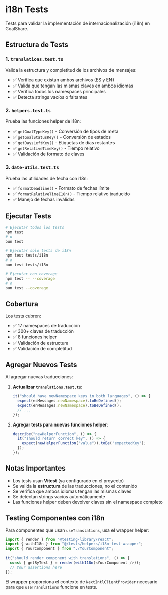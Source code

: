 # i18n Tests

Tests para validar la implementación de internacionalización (i18n) en GoalShare.

## Estructura de Tests

### 1. `translations.test.ts`

Valida la estructura y completitud de los archivos de mensajes:

- ✅ Verifica que existan ambos archivos (ES y EN)
- ✅ Valida que tengan las mismas claves en ambos idiomas
- ✅ Verifica todos los namespaces principales
- ✅ Detecta strings vacíos o faltantes

### 2. `helpers.test.ts`

Prueba las funciones helper de i18n:

- ✅ `getGoalTypeKey()` - Conversión de tipos de meta
- ✅ `getGoalStatusKey()` - Conversión de estados
- ✅ `getDaysLeftKey()` - Etiquetas de días restantes
- ✅ `getRelativeTimeKey()` - Tiempo relativo
- ✅ Validación de formato de claves

### 3. `date-utils.test.ts`

Prueba las utilidades de fecha con i18n:

- ✅ `formatDeadline()` - Formato de fechas límite
- ✅ `formatRelativeTimeI18n()` - Tiempo relativo traducido
- ✅ Manejo de fechas inválidas

## Ejecutar Tests

```bash
# Ejecutar todos los tests
npm test
# o
bun test

# Ejecutar solo tests de i18n
npm test tests/i18n
# o
bun test tests/i18n

# Ejecutar con coverage
npm test -- --coverage
# o
bun test --coverage
```

## Cobertura

Los tests cubren:

- ✅ 17 namespaces de traducción
- ✅ 300+ claves de traducción
- ✅ 8 funciones helper
- ✅ Validación de estructura
- ✅ Validación de completitud

## Agregar Nuevos Tests

Al agregar nuevas traducciones:

1. **Actualizar `translations.test.ts`**:

   ```typescript
   it("should have newNamespace keys in both languages", () => {
     expect(esMessages.newNamespace).toBeDefined();
     expect(enMessages.newNamespace).toBeDefined();
     // ...
   });
   ```

2. **Agregar tests para nuevas funciones helper**:
   ```typescript
   describe("newHelperFunction", () => {
     it("should return correct key", () => {
       expect(newHelperFunction("value")).toBe("expectedKey");
     });
   });
   ```

## Notas Importantes

- Los tests usan **Vitest** (ya configurado en el proyecto)
- Se valida la **estructura** de las traducciones, no el contenido
- Se verifica que ambos idiomas tengan las mismas claves
- Se detectan strings vacíos automáticamente
- Las funciones helper deben devolver claves sin el namespace completo

## Testing Componentes con i18n

Para componentes que usan `useTranslations`, usa el wrapper helper:

```typescript
import { render } from "@testing-library/react";
import { withI18n } from "@/tests/helpers/i18n-test-wrapper";
import { YourComponent } from "./YourComponent";

it("should render component with translations", () => {
  const { getByText } = render(withI18n(<YourComponent />));
  // Your assertions here
});
```

El wrapper proporciona el contexto de `NextIntlClientProvider` necesario para que `useTranslations` funcione en tests.
